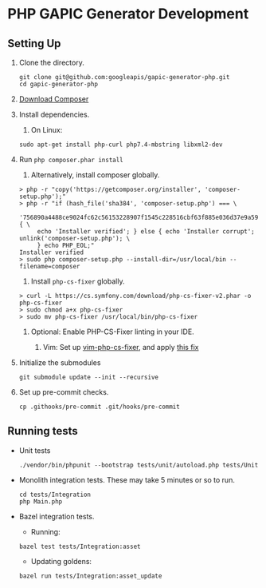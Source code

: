 # PHP GAPIC Generator Development

## Setting Up

1.  Clone the directory.

    ```
    git clone git@github.com:googleapis/gapic-generator-php.git
    cd gapic-generator-php
    ```

2.  [Download Composer](https://getcomposer.org/download/)

3.  Install dependencies.

    1.  On Linux:

    ```
    sudo apt-get install php-curl php7.4-mbstring libxml2-dev
    ```

4.  Run `php composer.phar install`

    1.  Alternatively, install composer globally.

    ```
    > php -r "copy('https://getcomposer.org/installer', 'composer-setup.php');"
    > php -r "if (hash_file('sha384', 'composer-setup.php') === \
         '756890a4488ce9024fc62c56153228907f1545c228516cbf63f885e036d37e9a59d27d63f46af1d4d07ee0f76181c7d3') { \
         echo 'Installer verified'; } else { echo 'Installer corrupt'; unlink('composer-setup.php'); \
         } echo PHP_EOL;"
    Installer verified
    > sudo php composer-setup.php --install-dir=/usr/local/bin --filename=composer
    ```

    1.  Install `php-cs-fixer` globally.

    ```
    > curl -L https://cs.symfony.com/download/php-cs-fixer-v2.phar -o php-cs-fixer
    > sudo chmod a+x php-cs-fixer
    > sudo mv php-cs-fixer /usr/local/bin/php-cs-fixer
    ```

    1.  Optional: Enable PHP-CS-Fixer linting in your IDE.

        1.  Vim: Set up
            [vim-php-cs-fixer](https://github.com/stephpy/vim-php-cs-fixer), and
            apply
            [this fix](https://github.com/stephpy/vim-php-cs-fixer/pull/47)

5.  Initialize the submodules

    ```
    git submodule update --init --recursive
    ```

6.  Set up pre-commit checks.

    ```
    cp .githooks/pre-commit .git/hooks/pre-commit
    ```

## Running tests

-   Unit tests

    ```
    ./vendor/bin/phpunit --bootstrap tests/unit/autoload.php tests/Unit
    ```

-   Monolith integration tests. These may take 5 minutes or so to run.

    ```
    cd tests/Integration
    php Main.php
    ```

-   Bazel integration tests.

    -   Running:

    ```
    bazel test tests/Integration:asset
    ```

    -   Updating goldens:

    ```
    bazel run tests/Integration:asset_update
    ```
